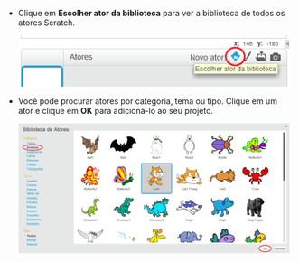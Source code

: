 + Clique em **Escolher ator da biblioteca** para ver a biblioteca de todos os atores Scratch.
    
    ![screenshot](images/sprite-library.png)

+ Você pode procurar atores por categoria, tema ou tipo. Clique em um ator e clique em **OK** para adicioná-lo ao seu projeto.
    
    ![screenshot](images/sprite-choose.png)